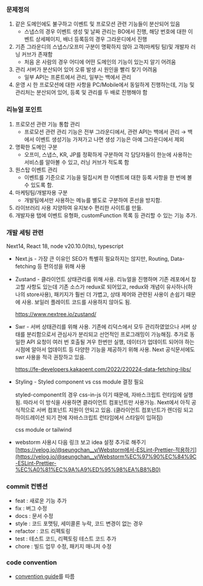 ### 문제정의

1. 같은 도메인에도 불구하고 이벤트 및 프로모션 관련 기능들이 분산되어 있음
    - 스냅스의 경우 이벤트 생성 및 날짜 관리는 BO에서 진행, 해당 번호에 대한 이벤트 상세페이지, 배너 등록등의 경우 그라운디에서 진행
2. 기존 그라운디의 스냅스/오프미 구분이 명확하지 않아 고객(마케팅 팀)및 개발자 러닝 커브가 존재함
    - 처음 온 사람의 경우 어디에 어떤 도메인의 기능이 있는지 알기 어려움
3. 관리 서버가 분산되어 있어 오류 발생 시 원인을 빨리 찾기 어려움
    - 일부 API는 프론트에서 관리, 일부는 백에서 관리
4. 운영 시 한 프로모션에 대한 사항을 PC/Mobile에서 동일하게 진행하는데, 기능 및 관리처는 분산되어 있어, 등록 및 관리를 두 배로 진행해야 함

### 리뉴얼 포인트

1. 프로모션 관련 기능 통합 관리
    - 프로모션 관련 관리 기능은 전부 그라운디에서, 관련 API는 백에서 관리 → 백에서 이벤트 생성기능 가져가고 나면 생성 기능은 아예 그라운디에서 제외
2. 명확한 도메인 구분
    - 오프미, 스냅스, KR, JP를 정확하게 구분하여 각 담당자들이 한눈에 사용하는 서비스를 알아볼 수 있고, 러닝 커브가 적도록 함
3. 원스탑 이벤트 관리
    - 이벤트를 기준으로 기능을 밀집시켜 한 이벤트에 대한 등록 사항을 한 번에 볼 수 있도록 함.
4. 마케팅팀/개발자용 구분
    - 개발팀에서만 사용하는 메뉴를 별도로 구분하여 혼선을 방지함.
5. 라이브러리 사용 지양하여 유지보수 편리한 사이트를 만듦.
6. 개발자용 탭에 이벤트 유형화, customFunction 목록 등 관리할 수 있는 기능 추가.

### 개발 세팅 관련

Next14, React 18, node v20.10.0(lts), typescript

- Next.js - 가장 큰 이유인 SEO가 특별히 필요하지는 않지만, Routing, Data-fetching 등 편의성을 위해 사용
- Zustand - 클라이언트 상태관리를 위해 사용. 리뉴얼을 진행하며 기존 레포에서 참고할 사항도 있는데 기존 소스가 redux로 되어있고, redux와 개념이 유사하나(하나의 store사용), 패키지가 훨씬 더 가볍고, 상태 제어와 관련된 사용이 손쉽기 때문에 사용. 보일러 플레이트 코드를 사용하지 않아도 됨.

  https://www.nextree.io/zustand/

- Swr - 서버 상태관리를 위해 사용. 기존에 리덕스에서 모두 관리하였었으나 서버 상태를 분리함으로서 관심사가 분리되고 선언적인 프로그래밍이 가능해짐. 추가로 동일한 API 요청이 여러 번 호출될 겨우 한번만 실행, 데이터가 업데이트 되어야 하는 시점에 알아서 업데이트 등 다양한 기능을 제공하기 위해 사용. Next 공식문서에도 swr 사용을 적극 권장하고 있음.

  https://fe-developers.kakaoent.com/2022/220224-data-fetching-libs/

- Styling - Styled component vs css module 결정 필요

  styled-component의 경우 css-in-js 이기 때문에, 자바스크립트 런타임에 실행됨. 따라서 이 방식을 사용하면 클라이언트 컴포넌트만 사용가능. Next에서 아직 공식적으로 서버 컴포넌트 지원이 안되고 있음. (클라이언트 컴포넌트가 렌더링 되고 하이드레이션 되기 전에 자바스크립트 런타임에서 스타일이 입혀짐)

  css module or tailwind
- webstorm 사용시 다음 링크 보고 idea 설정 추가로 해주기
    [https://velog.io/@seungchan__y/Webstorm에서-ESLint-Prettier-적용하기](https://velog.io/@seungchan__y/Webstorm%EC%97%90%EC%84%9C-ESLint-Prettier-%EC%A0%81%EC%9A%A9%ED%95%98%EA%B8%B0)

### commit 컨벤션

- feat : 새로운 기능 추가
- fix : 버그 수정
- docs : 문서 수정
- style : 코드 포맷팅, 세미콜론 누락, 코드 변경이 없는 경우
- refactor : 코드 리펙토링
- test : 테스트 코드, 리펙토링 테스트 코드 추가
- chore : 빌드 업무 수정, 패키지 매니저 수정

### code convention
- [convention guide](https://www.notion.so/snaps-corp/convention-guide-29ca9ab90aee474bb35d09b7835b3e4d?pvs=4)를 따름
